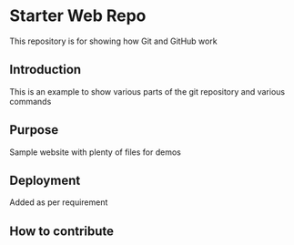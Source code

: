 # Starter Web Repo

This repository is for showing how Git and GitHub work

## Introduction

This is an example to show various parts of the git repository and various commands


## Purpose

Sample website with plenty of files for demos

## Deployment

Added as per requirement

## How to contribute
